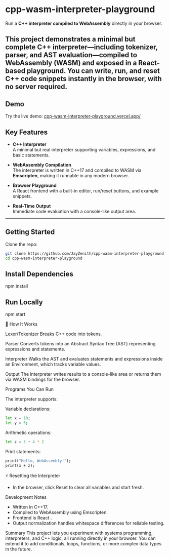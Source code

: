 # cpp-wasm-interpreter-playground

Run a **C++ interpreter compiled to WebAssembly** directly in your browser.

This project demonstrates a minimal but complete C++ interpreter—including tokenizer, parser, and AST evaluation—compiled to WebAssembly (WASM) and exposed in a React-based playground. You can **write, run, and reset C++ code snippets instantly in the browser**, with no server required.
---

## Demo

Try the live demo: [cpp-wasm-interpreter-playground.vercel.app/](https://cpp-wasm-interpreter-playground.vercel.app/)

## Key Features

- **C++ Interpreter**  
  A minimal but real interpreter supporting variables, expressions, and basic statements.

- **WebAssembly Compilation**  
  The interpreter is written in C++17 and compiled to WASM via **Emscripten**, making it runnable in any modern browser.

- **Browser Playground**  
  A React frontend with a built-in editor, run/reset buttons, and example snippets.

- **Real-Time Output**  
  Immediate code evaluation with a console-like output area.

---

## Getting Started
Clone the repo:

```bash
git clone https://github.com/JayZenith/cpp-wasm-interpreter-playground.git
cd cpp-wasm-interpreter-playground

```

## Install Dependencies
npm install


## Run Locally
npm start


📝 How It Works

Lexer/Tokenizer
Breaks C++ code into tokens.

Parser
Converts tokens into an Abstract Syntax Tree (AST) representing expressions and statements.

Interpreter
Walks the AST and evaluates statements and expressions inside an Environment, which tracks variable values.

Output
The interpreter writes results to a console-like area or returns them via WASM bindings for the browser.


Programs You Can Run

The interpreter supports:

Variable declarations:
```bash
let x = 10;
let y = 5;
```

Arithmetic operations:
```bash
let z = 3 + 4 * 2
```


Print statements:
```bash
print("Hello, WebAssembly!");
print(x + z);

```


⚡ Resetting the Interpreter
- In the browser, click Reset to clear all variables and start fresh.


Development Notes
- Written in C++17.
- Compiled to WebAssembly using Emscripten.
- Frontend is React .
- Output normalization handles whitespace differences for reliable testing.

Summary
This project lets you experiment with systems programming, interpreters, and C++ logic, all running directly in your browser. You can extend it to add conditionals, loops, functions, or more complex data types in the future.